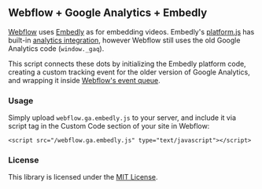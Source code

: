 ## Webflow + Google Analytics + Embedly

[Webflow](https://webflow.com) uses [Embedly](http://embed.ly/) as for embedding videos. Embedly's [platform.js](http://docs.embed.ly/v1.0/docs/platformjs) has built-in [analytics integration](http://docs.embed.ly/docs/integrations), however Webflow still uses the old Google Analytics code (```window._gaq```).

This script connects these dots by initializing the Embedly platform code, creating a custom tracking event for the older version of Google Analytics, and wrapping it inside [Webflow's event queue](https://forum.webflow.com/t/webflow-js-and-jquery-plugins/907).

### Usage

Simply upload ```webflow.ga.embedly.js``` to your server, and include it via script tag in the Custom Code section of your site in Webflow:

```<script src="/webflow.ga.embedly.js" type="text/javascript"></script>```

### License
This library is licensed under the [MIT License](http://www.opensource.org/licenses/MIT).
